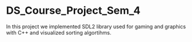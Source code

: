 # DS_Course_Project_Sem_4

In this project we implemented SDL2 library used for gaming and graphics with C++ and visualized sorting algortihms.
